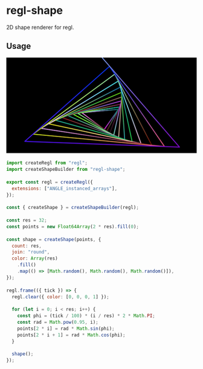 # regl-shape

2D shape renderer for regl.

## Usage

![Example Screenshot](https://github.com/paulkre/regl-shape/blob/master/dev/screenshot.png?raw=true)

```javascript
import createRegl from "regl";
import createShapeBuilder from "regl-shape";

export const regl = createRegl({
  extensions: ["ANGLE_instanced_arrays"],
});

const { createShape } = createShapeBuilder(regl);

const res = 32;
const points = new Float64Array(2 * res).fill(0);

const shape = createShape(points, {
  count: res,
  join: "round",
  color: Array(res)
    .fill()
    .map(() => [Math.random(), Math.random(), Math.random()]),
});

regl.frame(({ tick }) => {
  regl.clear({ color: [0, 0, 0, 1] });

  for (let i = 0; i < res; i++) {
    const phi = (tick / 100) * (i / res) * 2 * Math.PI;
    const rad = Math.pow(0.95, i);
    points[2 * i] = rad * Math.sin(phi);
    points[2 * i + 1] = rad * Math.cos(phi);
  }

  shape();
});
```
